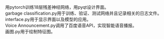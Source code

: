 用pytorch训练18层残差神经网络，用pyqt设计界面。  
garbage classification.py用于训练、验证、测试网络并且记录相关的日志文件。  
interface.py用于显示界面以及模型的应用。  
Voice Announcement.py调用了百度语音API，实现智能语音播报。  
画图.py用于绘制特征图。

